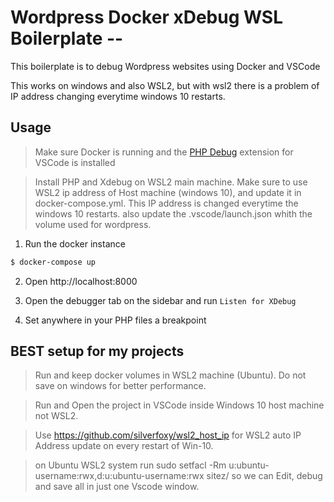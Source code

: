 # Wordpress Docker xDebug WSL Boilerplate -- 

This boilerplate is to debug Wordpress websites using Docker and VSCode

This works on windows and also WSL2, but with wsl2 there is a problem of IP address changing everytime windows 10 restarts.

## Usage

> Make sure Docker is running and the [PHP Debug](https://marketplace.visualstudio.com/items?itemName=felixfbecker.php-debug) extension for VSCode is installed

> Install PHP and Xdebug on WSL2 main machine.
> Make sure to use WSL2 ip address of Host machine (windows 10), and update it in docker-compose.yml. This IP address is changed everytime the windows 10 restarts.
> also update the .vscode/launch.json whith the volume used for wordpress.


1. Run the docker instance
```sh
$ docker-compose up
```

2. Open http://localhost:8000

3. Open the debugger tab on the sidebar and run `Listen for XDebug`

4. Set anywhere in your PHP files a breakpoint

##
## BEST setup for my projects

> Run and keep docker volumes in WSL2 machine (Ubuntu). Do not save on windows for better performance.

> Run and Open the project in VSCode inside Windows 10 host machine not WSL2.

> Use https://github.com/silverfoxy/wsl2_host_ip for WSL2 auto IP Address update on every restart of Win-10.

> on Ubuntu WSL2 system run sudo setfacl -Rm u:ubuntu-username:rwx,d:u:ubuntu-username:rwx sitez/ so we can Edit, debug and save all in just one Vscode window.

